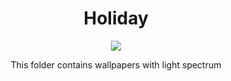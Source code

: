 <div align="center">
  <h1>Holiday</h1>
  <img src="https://c.pxhere.com/photos/e6/e7/sky_clouds_relief_sunny_cumulus_background_banner_landscape_format-557045.jpg">
  <p>This folder contains wallpapers with light spectrum</p>
  </div>
